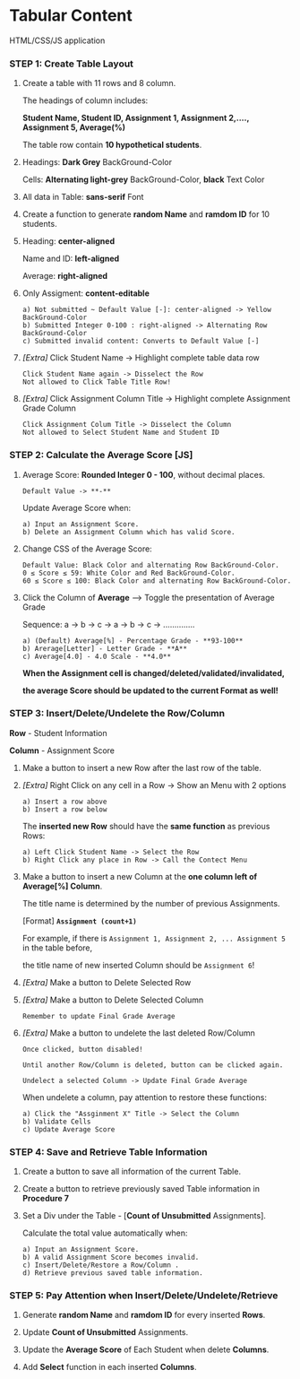 # Tabular Content

HTML/CSS/JS application


### STEP 1:   Create Table Layout 
1.  Create a table with 11 rows and 8 column.

    The headings of column includes:  
    
    **Student Name, Student ID, Assignment 1, Assignment 2,...., Assignment 5, Average(%)**

    The table row contain **10 hypothetical students**.

2.  Headings:   **Dark Grey** BackGround-Color

    Cells:   **Alternating light-grey** BackGround-Color, **black** Text Color

3.  All data in Table:   **sans-serif** Font

4.  Create a function to generate **random Name** and **ramdom ID** for 10 students.

5.  Heading: **center-aligned**

    Name and ID: **left-aligned**

    Average: **right-aligned**    

6.  Only Assigment:  **content-editable**

        a) Not submitted ~ Default Value [-]: center-aligned -> Yellow BackGround-Color
        b) Submitted Integer 0-100 : right-aligned -> Alternating Row BackGround-Color
        c) Submitted invalid content: Converts to Default Value [-]

7.  *[Extra]* Click Student Name -> Highlight complete table data row

        Click Student Name again -> Disselect the Row
        Not allowed to Click Table Title Row!

8.  *[Extra]* Click Assignment Column Title -> Highlight complete Assignment Grade Column

        Click Assignment Colum Title -> Disselect the Column
        Not allowed to Select Student Name and Student ID


### STEP 2:   Calculate the Average Score [JS]
1.  Average Score: **Rounded Integer 0 - 100**, without decimal places. 

        Default Value -> **-**

    Update Average Score when:

        a) Input an Assignment Score.
        b) Delete an Assignment Column which has valid Score.

2.  Change CSS of the Average Score:

        Default Value: Black Color and alternating Row BackGround-Color.
        0 ≤ Score ≤ 59: White Color and Red BackGround-Color.
        60 ≤ Score ≤ 100: Black Color and alternating Row BackGround-Color.

3.  Click the Column of **Average** —> Toggle the presentation of Average Grade

    Sequence: a -> b -> c -> a -> b -> c -> ..............

        a) (Default) Average[%] - Percentage Grade - **93-100**
        b) Arerage[Letter] - Letter Grade - **A**
        c) Average[4.0] - 4.0 Scale - **4.0**

    **When the Assignment cell is changed/deleted/validated/invalidated,**     

    **the average Score should be updated to the current Format as well!**
 

### STEP 3:   Insert/Delete/Undelete the Row/Column 
**Row** - Student Information

**Column** - Assignment Score

1.  Make a button to insert a new Row after the last row of the table.

2.  *[Extra]* Right Click on any cell in a Row -> Show an Menu with 2 options

        a) Insert a row above
        b) Insert a row below

     The **inserted new Row** should have the **same function** as previous Rows:

        a) Left Click Student Name -> Select the Row
        b) Right Click any place in Row -> Call the Contect Menu

3.  Make a button to insert a new Column at the **one column left of Average[%] Column**.

    The title name is determined by the number of previous Assignments.

    [Format]  **`Assignment (count+1)`**

    For example, if there is `Assignment 1, Assignment 2, ... Assignment 5` in the table before,

    the title name of new inserted Column should be `Assignment 6`!

4.  *[Extra]* Make a button to Delete Selected Row

5.  *[Extra]* Make a button to Delete Selected Column

        Remember to update Final Grade Average

6.  *[Extra]* Make a button to undelete the last deleted Row/Column

        Once clicked, button disabled!

        Until another Row/Column is deleted, button can be clicked again.
        
        Undelect a selected Column -> Update Final Grade Average

     When undelete a column, pay attention to restore these functions:

        a) Click the "Assginment X" Title -> Select the Column
        b) Validate Cells
        c) Update Average Score



### STEP 4:   Save and Retrieve Table Information

1.  Create a button to save all information of the current Table.

2.  Create a button to retrieve previously saved Table information in **Procedure 7**

3.  Set a Div under the Table - [**Count of Unsubmitted** Assignments].

    Calculate the total value automatically when:

        a) Input an Assignment Score.
        b) A valid Assignment Score becomes invalid.
        c) Insert/Delete/Restore a Row/Column .
        d) Retrieve previous saved table information.


### STEP 5:   Pay Attention when Insert/Delete/Undelete/Retrieve
1.  Generate **random Name** and **ramdom ID** for every inserted **Rows**.

2.  Update **Count of Unsubmitted** Assignments.

3.  Update the **Average Score** of Each Student when delete **Columns**.

4.  Add **Select** function in each inserted **Columns**.